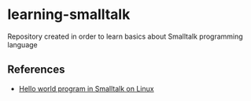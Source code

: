 # learning-smalltalk
Repository created in order to learn basics about Smalltalk programming language

## References
- [Hello world program in Smalltalk on Linux](http://www.thegeekstuff.com/2009/10/smalltalk-hello-world-example-how-to-write-and-execute-smalltalk-program-on-linux-os/)
